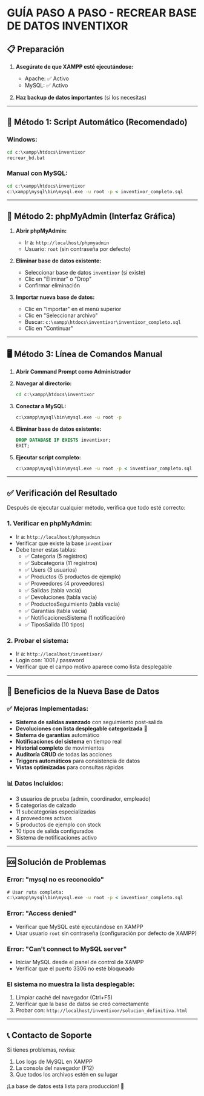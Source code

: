 # GUÍA PASO A PASO - RECREAR BASE DE DATOS INVENTIXOR

## 📋 Preparación

1. **Asegúrate de que XAMPP esté ejecutándose:**
   - Apache: ✅ Activo
   - MySQL: ✅ Activo

2. **Haz backup de datos importantes** (si los necesitas)

---

## 🚀 Método 1: Script Automático (Recomendado)

### Windows:
```cmd
cd c:\xampp\htdocs\inventixor
recrear_bd.bat
```

### Manual con MySQL:
```cmd
cd c:\xampp\htdocs\inventixor
c:\xampp\mysql\bin\mysql.exe -u root -p < inventixor_completo.sql
```

---

## 🔧 Método 2: phpMyAdmin (Interfaz Gráfica)

1. **Abrir phpMyAdmin:**
   - Ir a: `http://localhost/phpmyadmin`
   - Usuario: `root` (sin contraseña por defecto)

2. **Eliminar base de datos existente:**
   - Seleccionar base de datos `inventixor` (si existe)
   - Clic en "Eliminar" o "Drop"
   - Confirmar eliminación

3. **Importar nueva base de datos:**
   - Clic en "Importar" en el menú superior
   - Clic en "Seleccionar archivo"
   - Buscar: `c:\xampp\htdocs\inventixor\inventixor_completo.sql`
   - Clic en "Continuar"

---

## 🖥️ Método 3: Línea de Comandos Manual

1. **Abrir Command Prompt como Administrador**

2. **Navegar al directorio:**
   ```cmd
   cd c:\xampp\htdocs\inventixor
   ```

3. **Conectar a MySQL:**
   ```cmd
   c:\xampp\mysql\bin\mysql.exe -u root -p
   ```

4. **Eliminar base de datos existente:**
   ```sql
   DROP DATABASE IF EXISTS inventixor;
   EXIT;
   ```

5. **Ejecutar script completo:**
   ```cmd
   c:\xampp\mysql\bin\mysql.exe -u root -p < inventixor_completo.sql
   ```

---

## ✅ Verificación del Resultado

Después de ejecutar cualquier método, verifica que todo esté correcto:

### 1. Verificar en phpMyAdmin:
- Ir a: `http://localhost/phpmyadmin`
- Verificar que existe la base `inventixor`
- Debe tener estas tablas:
  - ✅ Categoria (5 registros)
  - ✅ Subcategoria (11 registros)  
  - ✅ Users (3 usuarios)
  - ✅ Productos (5 productos de ejemplo)
  - ✅ Proveedores (4 proveedores)
  - ✅ Salidas (tabla vacía)
  - ✅ Devoluciones (tabla vacía)
  - ✅ ProductosSeguimiento (tabla vacía)
  - ✅ Garantias (tabla vacía)
  - ✅ NotificacionesSistema (1 notificación)
  - ✅ TiposSalida (10 tipos)

### 2. Probar el sistema:
- Ir a: `http://localhost/inventixor/`
- Login con: 1001 / password
- Verificar que el campo motivo aparece como lista desplegable

---

## 🎯 Beneficios de la Nueva Base de Datos

### ✅ **Mejoras Implementadas:**
- **Sistema de salidas avanzado** con seguimiento post-salida
- **Devoluciones con lista desplegable categorizada** 🎯
- **Sistema de garantías** automático
- **Notificaciones del sistema** en tiempo real
- **Historial completo** de movimientos
- **Auditoría CRUD** de todas las acciones
- **Triggers automáticos** para consistencia de datos
- **Vistas optimizadas** para consultas rápidas

### 📊 **Datos Incluidos:**
- 3 usuarios de prueba (admin, coordinador, empleado)
- 5 categorías de calzado
- 11 subcategorías especializadas
- 4 proveedores activos
- 5 productos de ejemplo con stock
- 10 tipos de salida configurados
- Sistema de notificaciones activo

---

## 🆘 Solución de Problemas

### Error: "mysql no es reconocido"
```cmd
# Usar ruta completa:
c:\xampp\mysql\bin\mysql.exe -u root -p < inventixor_completo.sql
```

### Error: "Access denied"
- Verificar que MySQL esté ejecutándose en XAMPP
- Usar usuario `root` sin contraseña (configuración por defecto de XAMPP)

### Error: "Can't connect to MySQL server"
- Iniciar MySQL desde el panel de control de XAMPP
- Verificar que el puerto 3306 no esté bloqueado

### El sistema no muestra la lista desplegable:
1. Limpiar caché del navegador (Ctrl+F5)
2. Verificar que la base de datos se creó correctamente
3. Probar con: `http://localhost/inventixor/solucion_definitiva.html`

---

## 📞 Contacto de Soporte

Si tienes problemas, revisa:
1. Los logs de MySQL en XAMPP
2. La consola del navegador (F12)
3. Que todos los archivos estén en su lugar

¡La base de datos está lista para producción! 🚀